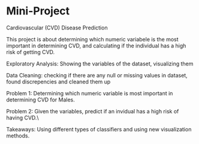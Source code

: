 # Mini-Project
Cardiovascular (CVD) Disease Prediction

This project is about determining which numeric variabele is the most important in determining CVD, and calculating if the individual has a high risk of getting CVD.

Exploratory Analysis: Showing the variables of the dataset, visualizing them

Data Cleaning: checking if there are any null or missing values in dataset, found discrepencies and cleaned them up

Problem 1: Determining which numeric variable is most important in determining CVD for Males.

Problem 2: Given the variables, predict if an invidual has a high risk of having CVD.\

Takeaways: Using different types of classifiers and using new visualization methods.
